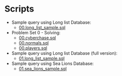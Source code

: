 # Scripts
- Sample query using Long list Database:
  - [00.long_list_sample.sql](./00.long_list_sample.sql)
- Problem Set 0 - Solving:
  - [00.cyberchase.sql](./00.cyberchase.sql)
  - [00.normals.sql](./00.normals.sql)
  - [00.players.sql](./00.players.sql)
- Sample query using Long list Database (full version):
  - [01.long_list_sample.sql](./01.long_list_sample.sql)
- Sample query using Sea Lions Database:
  - [01.sea_lions_sample.sql](./01.sea_lions_sample.sql)
